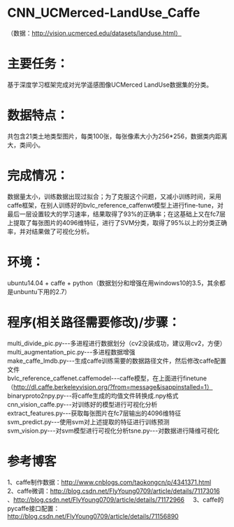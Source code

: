 # CNN_UCMerced-LandUse_Caffe
（数据：http://vision.ucmerced.edu/datasets/landuse.html）
# 主要任务：
基于深度学习框架完成对光学遥感图像UCMerced LandUse数据集的分类。 
# 数据特点：
共包含21类土地类型图片，每类100张，每张像素大小为256*256，数据类内距离大，类间小。 
# 完成情况：
数据量太小，训练数据出现过拟合；为了克服这个问题，又减小训练时间，采用caffe框架，在别人训练好的bvlc_reference_caffenwt模型上进行fine-tune，对最后一层设置较大的学习速率，结果取得了93%的正确率；在这基础上又在fc7层上提取了每张图片的4096维特征，进行了SVM分类，取得了95%以上的分类正确率，并对结果做了可视化分析。

# 环境：
ubuntu14.04 + caffe + python（数据划分和增强在用windows10的3.5，其余都是unbuntu下用的2.7）
# 程序(相关路径需要修改)/步骤：
  multi_divide_pic.py---多进程进行数据划分（cv2没装成功，建议用cv2，方便）    
  multi_augmentation_pic.py---多进程数据增强   
  make_caffe_lmdb.py---生成caffe训练需要的数据路径文件，然后修改caffe配置文件    
  bvlc_reference_caffenet.caffemodel---caffe模型，在上面进行finetune（http://dl.caffe.berkeleyvision.org/?from=message&isappinstalled=1）   
  binaryproto2npy.py---将caffe生成的均值文件转换成.npy格式   
  cnn_vision_caffe.py---对训练好的模型进行可视化分析    
  extract_features.py---获取每张图片在fc7层输出的4096维特征   
  svm_predict.py---使用svm对上述提取的特征进行训练预测   
  svm_vision.py---对svm模型进行可视化分析tsne.py---对数据进行降维可视化    

# 参考博客   
1、caffe制作数据：http://www.cnblogs.com/taokongcn/p/4341371.html     
2、caffe微调：http://blog.csdn.net/FlyYoung0709/article/details/71173016 、http://blog.csdn.net/FlyYoung0709/article/details/71172966    
3、caffe的pycaffe接口配置：http://blog.csdn.net/FlyYoung0709/article/details/71156890              
           
